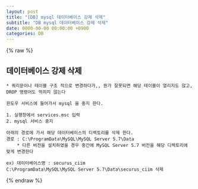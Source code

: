 ```yaml
---  
layout: post  
title: "[DB] mysql 데이터베이스 강제 삭제"  
subtitle: "DB mysql 데이터베이스 강제 삭제"  
date: 0000-00-00 00:00:00 +0900  
categories: DB  
---  
```

{% raw %}  
## 데이터베이스 강제 삭제  
  
	* 쿼리문이나 테이블 구조 적으로 변경하다가,, 뭔가 잘못되면 해당 테이블이 열리지도 않고,  
	DROP 명령어도 먹히지 않는다  
  
	윈도우 서비스에 들어가서 mysql 을 중지 한다.  
  
	1. 실행창에서 services.msc 입력  
	2. mysql 서비스 중지  
  
	아래의 경로에 가서 해당 데이터베이스의 디렉토리를 삭제 한다.  
	경로 : C:\ProgramData\MySQL\MySQL Server 5.7\Data  
		* 다른 버전을 설치하였을 경우 중간에 MySQL Server 5.7 버전을 해당 디렉토리에 맞게 변경한다  
  
	ex) 데이터베이스명 : securus_ciim  
	C:\ProgramData\MySQL\MySQL Server 5.7\Data\securus_ciim 삭제  
{% endraw %}